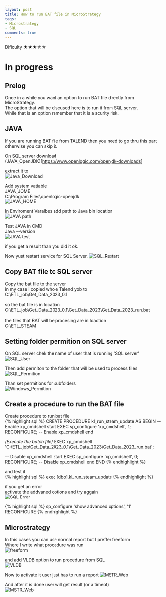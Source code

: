 ```yaml
---
layout: post
title: How to run BAT file in MicroStrategy
tags:
- Microstrategy
- SQL
comments: true
---
```

Dificulty ★★★☆☆

# In progress

## Prelog
Once in a while you want an option to run BAT file directly from MicroStrategy. <br />
The option that will be discused here is to run it from SQL server.<br />
While that is an option remember that it is a scurity risk.<br />

## JAVA 
If you are running BAT file from TALEND then you need to go thru this part otherwise you can skip it.<br />

On SQL server download <br />
(JAVA_OpenJDK)[https://www.openlogic.com/openjdk-downloads]

extract it to<br />
![Java_Download](/img/20240726_0020/java.png)<br />

Add system vatiable<br />
JAVA_JOME<br />
C:\Program Files\openlogic-openjdk<br />
![JAVA_HOME](/img/20240726_0020/java_home.png)<br />

In Enviroment Varalbes add path to Java bin location<br />
![JAVA path](/img/20240726_0020/java_path.png)<br />

Test JAVA in CMD <br />
Java --version<br />
![JAVA test](/img/20240726_0020/java_test.png)<br />

if you get a result than you did it ok.

Now yust restart service for SQL Server.
![SQL_Restart](/img/20240726_0020/SQL_restart.png)<br />

## Copy BAT file to SQL server

Copy the bat file to the server<br />
in my case i copied whole Talend yob to <br />
C:\ETL_job\Get_Data_2023_0.1<br />
<br />
so the bat file is in location<br />
C:\ETL_job\Get_Data_2023_0.1\Get_Data_2023\Get_Data_2023_run.bat<br />
<br />
the files that BAT will be procesing are in loaction <br />
C:\ETL_STEAM<br />

## Setting folder permition on SQL server
On SQL server chek the name of user that is running 'SQL server'<br />
![SQL_User](/img/20240726_0020/SQL_restart.png)<br />

Then add permiton to the folder that will be used to process files<br />
![SQL_Permition](/img/20240726_0020/SQL_Permition.png)<br />

Than set permitions for subfolders<br />
![Windows_Permition](/img/20240726_0020/Windows_permition.png)<br />


## Create a procedure to run the BAT file

Create procedure to run bat file<br />
{% highlight sql %} 
CREATE PROCEDURE kl_run_steam_update
AS
BEGIN
-- Enable xp_cmdshell start
EXEC sp_configure 'xp_cmdshell', 1;
RECONFIGURE;
-- Enable xp_cmdshell end

/*Execute the batch file*/
EXEC xp_cmdshell 'C:\ETL_job\Get_Data_2023_0.1\Get_Data_2023\Get_Data_2023_run.bat';

-- Disable xp_cmdshell start
EXEC sp_configure 'xp_cmdshell', 0;
RECONFIGURE;
-- Disable xp_cmdshell end
END
{% endhighlight %}
<br />


and test it<br />
{% highlight sql %} 
exec [dbo].kl_run_steam_update
{% endhighlight %}
<br />

if you get an error<br />
activate the addvaned options and try aggain<br />
![SQL Error](/img/20240726_0020/Error.png)<br />

{% highlight sql %} 
sp_configure 'show advanced options', '1'
RECONFIGURE
{% endhighlight %}
<br />


## Microstrategy
In this cases you can use normal report but I preffer freeform<br />
Where I write what procedure was run<br />
![freeform](/img/20240726_0020/freeform.png)<br />

and add VLDB option to run procedure from SQL<br />
![VLDB](/img/20240726_0020/VLDB.png)<br />

Now to activate it user just has to run a report
![MSTR_Web](/img/20240726_0020/MSTR_Web.png)<br />

And after it is done user will get result (or a timeot) <br />
![MSTR_Web](/img/20240726_0020/Mstr_web_bat.png)<br />

